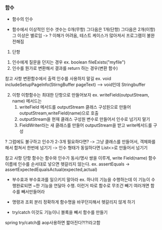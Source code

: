 ### 함수

* 함수의 인수
- 함수에서 이상적인 인수 갯수는 0개(무항) 그다음은 1개(단항) 그다음은 2개(이항) 그 이상은 별로임
-> ? 이해가 어려움, 테스트 케이스가 많아져서 프로그램이 불완전해짐

1. 단항
 1) 인수에게 질문을 던지는 경우  ex. boolean fileExists("myfile")
 2) 인수를 뭔가로 변환해서 결과를 return 하는 경우(변환 함수)

 참고 사항
 변환함수에서 출력 인수를 사용하지 말길
 ex. void includeSetupPageInfo(StirngBuffer pageText) --> void인데 Stringbuffer

2. 이항
 이항함수는 최대한 단항으로 만들어보자
 ex. writeField(outputStream, name) 메서드는
	1) writeField 메서드를 outputStream 클래스 구성원으로 만들어 outputStream,writeField(name)으로 호출
	2) outputStream을 현재 클래스 구성원 변수로 만들어서 인수로 넘기지 말기
	3) FieldWriter라는 새 클래스를 만들어 outputStream을 받고 write메서드를 구성

? 그럼에도 불구하고 인수가 2-3개 필요하다면?
 -> 그냥 클래스를 만들어서, 객체화를 해서 합쳐서 한번에 넘기기
 -> 인수 형태가 동일하다면 List<>로 만들어서 넘기기

참고 사항
 단항 함수는 함수와 인수가 동사/명사 쌍을 이루게, write
Field(name)
 함수 이름에 인수를 순서대로 넣으면 헷갈리지 않는다. ex. assertEquals -> assertExpectedEqualsActual(expected,actual)

* 부수효과
부수효과를 일으키지 말아라
ex. 하나의 기능을 수행하는데 이 기능이 수행완료되면 ~한 기능을 연달아 수행. 이런거 따로 함수로 무조건 빼기
여러개면 함수를 빼서만들어라

* 명령과 조회 분리
정확하게 함수명을 바꾸던지해서 헷갈리지 않게 하기

* try/catch
이것도 기능이니 블록을 빼서 함수를 만들기

spring try/catch를 aop사용하면 짧아진다?!?!라고함
